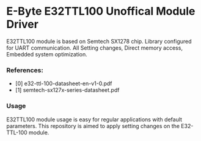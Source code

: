 # E-Byte E32TTL100 Unoffical Module Driver

E32TTL100 module is based on Semtech SX1278 chip. 
Library configured for UART communication. All Setting changes, Direct memory access, 
Embedded system optimization.  

### References: 
 
*  [0] e32-ttl-100-datasheet-en-v1-0.pdf
*  [1] semtech-sx127x-series-datasheet.pdf
 
### Usage

E32TTL100 module usage is easy for regular applications with default parameters. This repository 
is aimed to apply setting changes on the E32-TTL-100 module.
